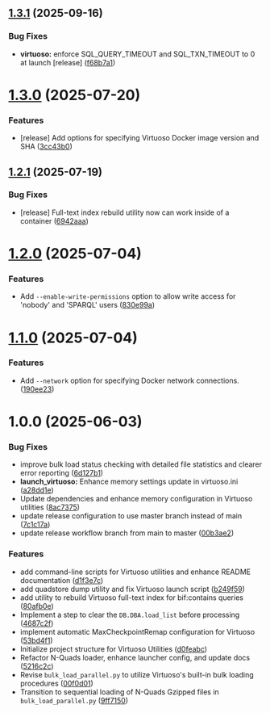 ## [1.3.1](https://github.com/opencitations/virtuoso_utilities/compare/v1.3.0...v1.3.1) (2025-09-16)


### Bug Fixes

* **virtuoso:** enforce SQL_QUERY_TIMEOUT and SQL_TXN_TIMEOUT to 0 at launch [release] ([f68b7a1](https://github.com/opencitations/virtuoso_utilities/commit/f68b7a19baeb9ecb6a81110bbba42a8f0192f0e3))

# [1.3.0](https://github.com/opencitations/virtuoso_utilities/compare/v1.2.1...v1.3.0) (2025-07-20)


### Features

* [release] Add options for specifying Virtuoso Docker image version and SHA ([3cc43b0](https://github.com/opencitations/virtuoso_utilities/commit/3cc43b0e0a4971b20db34474cfc4c7e995debe8b))

## [1.2.1](https://github.com/opencitations/virtuoso_utilities/compare/v1.2.0...v1.2.1) (2025-07-19)


### Bug Fixes

*  [release] Full-text index rebuild utility now can work inside of a container ([6942aaa](https://github.com/opencitations/virtuoso_utilities/commit/6942aaa77eb6b608d272821c4a59eb8022009c9c))

# [1.2.0](https://github.com/opencitations/virtuoso_utilities/compare/v1.1.0...v1.2.0) (2025-07-04)


### Features

* Add `--enable-write-permissions` option to allow write access for 'nobody' and 'SPARQL' users ([830e99a](https://github.com/opencitations/virtuoso_utilities/commit/830e99a6c7d4738c2a74937407e1368cbcb6cf72))

# [1.1.0](https://github.com/opencitations/virtuoso_utilities/compare/v1.0.0...v1.1.0) (2025-07-04)


### Features

* Add `--network` option for specifying Docker network connections. ([190ee23](https://github.com/opencitations/virtuoso_utilities/commit/190ee23bbab3770f7b95a0b88c06ceacfbf38324))

# 1.0.0 (2025-06-03)


### Bug Fixes

* improve bulk load status checking with detailed file statistics and clearer error reporting ([6d127b1](https://github.com/opencitations/virtuoso_utilities/commit/6d127b1cd65c0c3bfc397a083645c858dac45061))
* **launch_virtuoso:** Enhance memory settings update in virtuoso.ini ([a28dd1e](https://github.com/opencitations/virtuoso_utilities/commit/a28dd1ed0179df15269dfd55b60aa7a931cd1fc7))
* Update dependencies and enhance memory configuration in Virtuoso utilities ([8ac7375](https://github.com/opencitations/virtuoso_utilities/commit/8ac7375b91b849e5c401a7bd526a14f614f4dbde))
* update release configuration to use master branch instead of main ([7c1c17a](https://github.com/opencitations/virtuoso_utilities/commit/7c1c17aa30770e24420ee8aec7e7f0a6d9c07475))
* update release workflow branch from main to master ([00b3ae2](https://github.com/opencitations/virtuoso_utilities/commit/00b3ae21347662ec1e7a6cb80fce24b6af1bb044))


### Features

* add command-line scripts for Virtuoso utilities and enhance README documentation ([d1f3e7c](https://github.com/opencitations/virtuoso_utilities/commit/d1f3e7cdb243d468895ddd07c36ec7c841def4f6))
* add quadstore dump utility and fix Virtuoso launch script ([b249f59](https://github.com/opencitations/virtuoso_utilities/commit/b249f59c2809451ba42883371181b66c86cef8fb))
* add utility to rebuild Virtuoso full-text index for bif:contains queries ([80afb0e](https://github.com/opencitations/virtuoso_utilities/commit/80afb0eef8acbe534a50379a6e11f205d6ee2ee0))
* Implement a step to clear the `DB.DBA.load_list` before processing ([4687c2f](https://github.com/opencitations/virtuoso_utilities/commit/4687c2f6986983e2cd1ecb0df29fb661581fd16f))
* implement automatic MaxCheckpointRemap configuration for Virtuoso ([53bd4f1](https://github.com/opencitations/virtuoso_utilities/commit/53bd4f11131322f2fba7d1035e8e66a8a80dc404))
* Initialize project structure for Virtuoso Utilities ([d0feabc](https://github.com/opencitations/virtuoso_utilities/commit/d0feabc458597d8cc42bd6fb7aaa3ec2fa5c374a))
* Refactor N-Quads loader, enhance launcher config, and update docs ([5216c2c](https://github.com/opencitations/virtuoso_utilities/commit/5216c2c182fa9cd4e35e23fd1d390eaaaf718375))
* Revise `bulk_load_parallel.py` to utilize Virtuoso's built-in bulk loading procedures ([00f0d01](https://github.com/opencitations/virtuoso_utilities/commit/00f0d01a8adc793177dee489bc1b5d1427eee94d))
* Transition to sequential loading of N-Quads Gzipped files in `bulk_load_parallel.py` ([9ff7150](https://github.com/opencitations/virtuoso_utilities/commit/9ff71506e07e7efc622be5a8fd959d47b358b50c))
